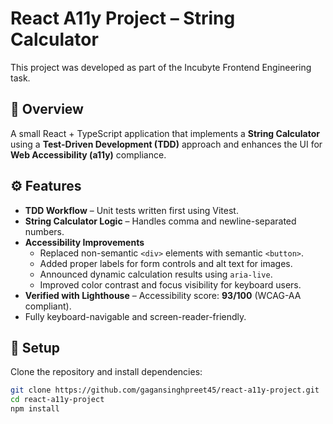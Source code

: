 # React A11y Project – String Calculator

This project was developed as part of the Incubyte Frontend Engineering task.

## 🧩 Overview

A small React + TypeScript application that implements a **String Calculator** using a **Test-Driven Development (TDD)** approach and enhances the UI for **Web Accessibility (a11y)** compliance.

## ⚙️ Features

- **TDD Workflow** – Unit tests written first using Vitest.
- **String Calculator Logic** – Handles comma and newline-separated numbers.
- **Accessibility Improvements**
  - Replaced non-semantic `<div>` elements with semantic `<button>`.
  - Added proper labels for form controls and alt text for images.
  - Announced dynamic calculation results using `aria-live`.
  - Improved color contrast and focus visibility for keyboard users.
- **Verified with Lighthouse** – Accessibility score: **93/100** (WCAG-AA compliant).
- Fully keyboard-navigable and screen-reader-friendly.

## 🚀 Setup

Clone the repository and install dependencies:

```bash
git clone https://github.com/gagansinghpreet45/react-a11y-project.git
cd react-a11y-project
npm install
